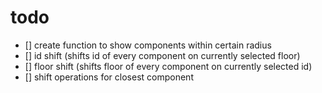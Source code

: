 # todo

- [] create function to show components within certain radius
- [] id shift (shifts id of every component on currently selected floor)
- [] floor shift (shifts floor of every component on currently selected id)
- [] shift operations for closest component
